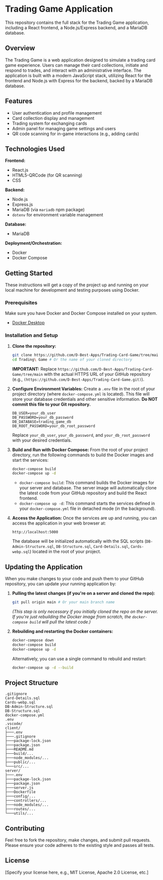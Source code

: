 # Trading Game Application

This repository contains the full stack for the Trading Game application, including a React frontend, a Node.js/Express backend, and a MariaDB database.

## Overview

The Trading Game is a web application designed to simulate a trading card game experience. Users can manage their card collections, initiate and respond to trades, and interact with an administrative interface. The application is built with a modern JavaScript stack, utilizing React for the frontend and Node.js with Express for the backend, backed by a MariaDB database.

## Features

- User authentication and profile management
- Card collection display and management
- Trading system for exchanging cards
- Admin panel for managing game settings and users
- QR code scanning for in-game interactions (e.g., adding cards)

## Technologies Used

**Frontend:**
- React.js
- HTML5-QRCode (for QR scanning)
- CSS

**Backend:**
- Node.js
- Express.js
- MariaDB (via `mariadb` npm package)
- `dotenv` for environment variable management

**Database:**
- MariaDB

**Deployment/Orchestration:**
- Docker
- Docker Compose

## Getting Started

These instructions will get a copy of the project up and running on your local machine for development and testing purposes using Docker.

### Prerequisites

Make sure you have Docker and Docker Compose installed on your system.

- [Docker Desktop](https://www.docker.com/products/docker-desktop)

### Installation and Setup

1.  **Clone the repository:**
    ```bash
    git clone https://github.com/D-Best-Apps/Trading-Card-Game/tree/main
    cd Trading\ Game # Or the name of your cloned directory
    ```
    **IMPORTANT:** Replace `https://github.com/D-Best-Apps/Trading-Card-Game/tree/main` with the actual HTTPS URL of your GitHub repository (e.g., `(https://github.com/D-Best-Apps/Trading-Card-Game.git)`).

2.  **Configure Environment Variables:**
    Create a `.env` file in the root of your project directory (where `docker-compose.yml` is located). This file will store your database credentials and other sensitive information. **Do NOT commit this file to your Git repository.**

    ```dotenv
    DB_USER=your_db_user
    DB_PASSWORD=your_db_password
    DB_DATABASE=trading_game_db
    DB_ROOT_PASSWORD=your_db_root_password
    ```
    Replace `your_db_user`, `your_db_password`, and `your_db_root_password` with your desired credentials.

3.  **Build and Run with Docker Compose:**
    From the root of your project directory, run the following commands to build the Docker images and start the services:

    ```bash
    docker-compose build
    docker-compose up -d
    ```
    - `docker-compose build`: This command builds the Docker images for your server and database. The server image will automatically clone the latest code from your GitHub repository and build the React frontend.
    - `docker-compose up -d`: This command starts the services defined in your `docker-compose.yml` file in detached mode (in the background).

4.  **Access the Application:**
    Once the services are up and running, you can access the application in your web browser at:

    ```
    http://localhost:5000
    ```

    The database will be initialized automatically with the SQL scripts (`DB-Admin-Structure.sql`, `DB-Structure.sql`, `Card-Details.sql`, `Cards-webp.sql`) located in the root of your project.

## Updating the Application

When you make changes to your code and push them to your GitHub repository, you can update your running application by:

1.  **Pulling the latest changes (if you're on a server and cloned the repo):**
    ```bash
    git pull origin main # Or your main branch name
    ```
    *(This step is only necessary if you initially cloned the repo on the server. If you're just rebuilding the Docker image from scratch, the `docker-compose build` will pull the latest code.)*

2.  **Rebuilding and restarting the Docker containers:**
    ```bash
    docker-compose down
    docker-compose build
    docker-compose up -d
    ```
    Alternatively, you can use a single command to rebuild and restart:
    ```bash
    docker-compose up -d --build
    ```

## Project Structure

```
.gitignore
Card-Details.sql
Cards-webp.sql
DB-Admin-Structure.sql
DB-Structure.sql
docker-compose.yml
.env
.vscode/
client/
├───.env
├───.gitignore
├───package-lock.json
├───package.json
├───README.md
├───build/...
├───node_modules/...
├───public/...
└───src/...
server/
├───.env
├───package-lock.json
├───package.json
├───server.js
├───Dockerfile
├───config/...
├───controllers/...
├───node_modules/...
├───routes/...
└───utils/...
```

## Contributing

Feel free to fork the repository, make changes, and submit pull requests. Please ensure your code adheres to the existing style and passes all tests.

## License

[Specify your license here, e.g., MIT License, Apache 2.0 License, etc.]
